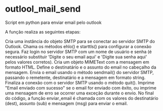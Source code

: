 # outlool_mail_send
Script em python para enviar email pelo outlook

A função realiza as seguintes etapas:

Cria uma instância do objeto SMTP para se conectar ao servidor SMTP do Outlook.
Chama os métodos ehlo() e starttls() para configurar a conexão segura.
Faz login no servidor SMTP com um nome de usuário e senha (é necessário substituir 'Digite o seu email aqui' e 'Digite sua senha aqui' pelos valores corretos).
Cria um objeto MIMEText com a mensagem em formato HTML.
Define o destinatário e o assunto do email no cabeçalho da mensagem.
Envia o email usando o método sendmail() do servidor SMTP, passando o remetente, destinatário e a mensagem em formato string.
Finaliza a conexão com o servidor SMTP usando o método quit().
Imprime "Email enviado com sucesso" se o email for enviado com êxito, ou imprime uma mensagem de erro se ocorrer uma exceção durante o envio.
No final do código, a função enviar_email é chamada com os valores do destinatário (dest), assunto (sub) e mensagem (msg) para enviar o email.